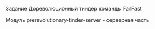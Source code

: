 Задание Дореволюционный тиндер команды FailFast

Модуль prerevolutionary-tinder-server - серверная часть